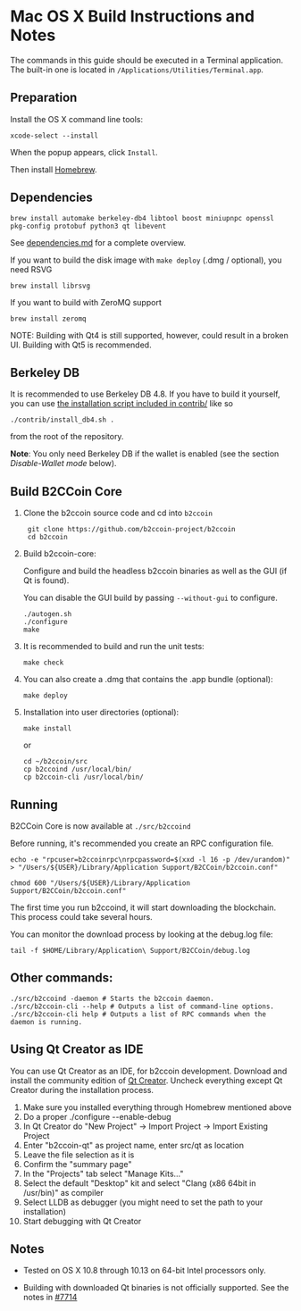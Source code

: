 Mac OS X Build Instructions and Notes
====================================
The commands in this guide should be executed in a Terminal application.
The built-in one is located in `/Applications/Utilities/Terminal.app`.

Preparation
-----------
Install the OS X command line tools:

`xcode-select --install`

When the popup appears, click `Install`.

Then install [Homebrew](https://brew.sh).

Dependencies
----------------------

    brew install automake berkeley-db4 libtool boost miniupnpc openssl pkg-config protobuf python3 qt libevent

See [dependencies.md](dependencies.md) for a complete overview.

If you want to build the disk image with `make deploy` (.dmg / optional), you need RSVG

    brew install librsvg

If you want to build with ZeroMQ support
    
    brew install zeromq

NOTE: Building with Qt4 is still supported, however, could result in a broken UI. Building with Qt5 is recommended.

Berkeley DB
-----------
It is recommended to use Berkeley DB 4.8. If you have to build it yourself,
you can use [the installation script included in contrib/](/contrib/install_db4.sh)
like so

```shell
./contrib/install_db4.sh .
```

from the root of the repository.

**Note**: You only need Berkeley DB if the wallet is enabled (see the section *Disable-Wallet mode* below).

Build B2CCoin Core
------------------------

1. Clone the b2ccoin source code and cd into `b2ccoin`

        git clone https://github.com/b2ccoin-project/b2ccoin
        cd b2ccoin

2.  Build b2ccoin-core:

    Configure and build the headless b2ccoin binaries as well as the GUI (if Qt is found).

    You can disable the GUI build by passing `--without-gui` to configure.

        ./autogen.sh
        ./configure
        make

3.  It is recommended to build and run the unit tests:

        make check

4.  You can also create a .dmg that contains the .app bundle (optional):

        make deploy

5.  Installation into user directories (optional):

        make install

    or

        cd ~/b2ccoin/src
        cp b2ccoind /usr/local/bin/
        cp b2ccoin-cli /usr/local/bin/

Running
-------

B2CCoin Core is now available at `./src/b2ccoind`

Before running, it's recommended you create an RPC configuration file.

    echo -e "rpcuser=b2ccoinrpc\nrpcpassword=$(xxd -l 16 -p /dev/urandom)" > "/Users/${USER}/Library/Application Support/B2CCoin/b2ccoin.conf"

    chmod 600 "/Users/${USER}/Library/Application Support/B2CCoin/b2ccoin.conf"

The first time you run b2ccoind, it will start downloading the blockchain. This process could take several hours.

You can monitor the download process by looking at the debug.log file:

    tail -f $HOME/Library/Application\ Support/B2CCoin/debug.log

Other commands:
-------

    ./src/b2ccoind -daemon # Starts the b2ccoin daemon.
    ./src/b2ccoin-cli --help # Outputs a list of command-line options.
    ./src/b2ccoin-cli help # Outputs a list of RPC commands when the daemon is running.

Using Qt Creator as IDE
------------------------
You can use Qt Creator as an IDE, for b2ccoin development.
Download and install the community edition of [Qt Creator](https://www.qt.io/download/).
Uncheck everything except Qt Creator during the installation process.

1. Make sure you installed everything through Homebrew mentioned above
2. Do a proper ./configure --enable-debug
3. In Qt Creator do "New Project" -> Import Project -> Import Existing Project
4. Enter "b2ccoin-qt" as project name, enter src/qt as location
5. Leave the file selection as it is
6. Confirm the "summary page"
7. In the "Projects" tab select "Manage Kits..."
8. Select the default "Desktop" kit and select "Clang (x86 64bit in /usr/bin)" as compiler
9. Select LLDB as debugger (you might need to set the path to your installation)
10. Start debugging with Qt Creator

Notes
-----

* Tested on OS X 10.8 through 10.13 on 64-bit Intel processors only.

* Building with downloaded Qt binaries is not officially supported. See the notes in [#7714](https://github.com/bitcoin/bitcoin/issues/7714)
